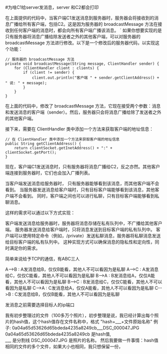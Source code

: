 #为啥C1给server发消息，server 和C2都会打印

在上面提供的代码中，当客户端C1发送消息到服务器时，服务器会将接收到的消息广播给所有客户端，包括C2。这是因为服务器的 broadcastMessage 方法在接收到任何客户端的消息时，都会向所有客户端广播该消息。
´
如果你想要实现的是只有服务器将消息广播给除发送者之外的其他客户端，可以对服务器的 broadcastMessage 方法进行修改。以下是一个修改后的服务器代码，以实现这个功能：


```
// 服务器的 broadcastMessage 方法
private void broadcastMessage(String message, ClientHandler sender) {
    for (ClientHandler client : clients) {
        if (client != sender) {
            client.out.println("客户端 " + sender.getClientAddress() + " 说: " + message);
        }
    }
}

```


在上面的代码中，修改了 broadcastMessage 方法，它现在接受两个参数：消息和发送消息的客户端（sender）。然后，服务器只会将消息广播给除了发送者之外的其他客户端。

接下来，需要在 ClientHandler 类中添加一个方法来获取客户端的地址信息：

```
// 在 ClientHandler 类中添加一个方法来获取客户端的地址信息
public String getClientAddress() {
    return clientSocket.getInetAddress() + ":" + clientSocket.getPort();
}

```
现在，客户端C1发送消息时，只有服务器将消息广播给C2，反之亦然。其他客户端连接到服务器时，它们也会加入广播列表。






当客户端发送消息给服务器时， 
只有服务器能够看到该消息，而其他客户端不会看到。
当服务器发送消息给客户端时，只有目标客户端能够看到该消息，其他客户端不会看到。
同时，客户端之间也可以进行私聊，只有目标客户端能够看到私聊消息。

这样的需求可以通过以下方式实现：

客户端发送消息给服务器时，服务器将消息存储在私有队列中，不广播给其他客户端。
服务器发送消息给客户端时，只将消息发送到目标客户端的私有队列中。
客户端可以使用特定命令（例如，/private）发送私聊消息，服务器将私聊消息发送给目标客户端的私有队列中。
这种实现方式可以确保消息的隐私性和定向性，同时满足你的需求。


简单来说给予TCP的通信，有ABC三人

A-->B : A发消息给B，仅仅B能看，其他人不可以看因为是私聊
A-->C : A发消息给C，仅仅C能看，其他人不可以看因为是私聊
B-->A : B发消息给A，仅仅A能看，其他人不可以看因为是私聊
B-->C : B发消息给C，仅仅C能看，其他人不可以看因为是私聊
C-->A : C发消息给A，仅仅A能看，其他人不可以看因为是私聊
C-->B : C发消息给B，仅仅B能看，其他人不可以看因为是私聊

发消息之前需要选择目标人的ip端口




我有初步整理过的文件（100多万个照片），初步整理是说，我已经计算出每个照片的hash值，这个hash值存在文件名称中，格式 "hash+___+文件原始名称"
例子: 0a04a65d53626d65bdeda4235a8249cb___DSC_000047.JPG
0a04a65d53626d65bdeda4235a8249cb 是hash值,  
___ 是分割线
DSC_000047.JPG 是照片的名称。
然后我要做一件事情：hash值相同的文件的多个文件，如果大小也相同，我只想保留一份，





